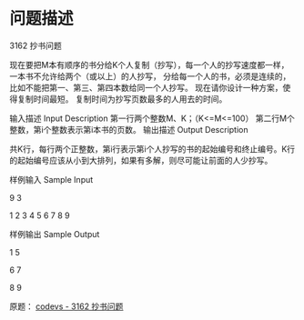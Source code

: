 问题描述
===
3162 抄书问题

现在要把M本有顺序的书分给K个人复制（抄写），每一个人的抄写速度都一样，一本书不允许给两个（或以上）的人抄写，
分给每一个人的书，必须是连续的，
比如不能把第一、第三、第四本数给同一个人抄写。
现在请你设计一种方案，使得复制时间最短。
复制时间为抄写页数最多的人用去的时间。

输入描述 Input Description
第一行两个整数M、K；（K<=M<=100）
第二行M个整数，第i个整数表示第i本书的页数。
输出描述 Output Description

共K行，每行两个正整数，第i行表示第i个人抄写的书的起始编号和终止编号。K行的起始编号应该从小到大排列，如果有多解，则尽可能让前面的人少抄写。

  样例输入 Sample Input
  
  9 3
  
  1 2 3 4 5 6 7 8 9
  

  样例输出 Sample Output
  
  1 5
  
  6 7
  
  8 9

原题：
[codevs - 3162 抄书问题](http://codevs.cn/problem/3162/)
